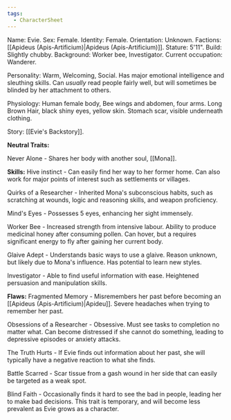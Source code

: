 ```yaml
---
tags:
  - CharacterSheet
---
```

Name: Evie.
Sex: Female.
Identity: Female.
Orientation: Unknown.
Factions: [[Apideus (Apis-Artificium)|Apideus (Apis-Artificium)]].
Stature: 5'11".
Build: Slightly chubby.
Background: Worker bee, Investigator.
Current occupation: Wanderer.

Personality: Warm, Welcoming, Social. 
Has major emotional intelligence and sleuthing skills. Can *usually* read people fairly well, but will sometimes be blinded by her attachment to others.

Physiology: Human female body, Bee wings and abdomen, four arms.
Long Brown Hair, black shiny eyes, yellow skin.
Stomach scar, visible underneath clothing.

Story: [[Evie's Backstory]].

**Neutral Traits:**

Never Alone - Shares her body with another soul, [[Mona]].

**Skills:**
Hive instinct - Can easily find her way to her former home. Can also work for major points of interest such as settlements or villages.

Quirks of a Researcher - Inherited Mona's subconscious habits, such as scratching at wounds, logic and reasoning skills, and weapon proficiency.

Mind's Eyes - Possesses 5 eyes, enhancing her sight immensely.

Worker Bee - Increased strength from intensive labour. Ability to produce medicinal honey after consuming pollen. Can hover, but a requires significant energy to fly after gaining her current body.

Glaive Adept - Understands basic ways to use a glaive. Reason unknown, but likely due to Mona's influence. Has potential to learn new styles.

Investigator - Able to find useful information with ease. Heightened persuasion and manipulation skills.

**Flaws:**
Fragmented Memory - Misremembers her past before becoming an [[Apideus (Apis-Artificium)|Apideu]]. Severe headaches when trying to remember her past. 

Obsessions of a Researcher - Obsessive. Must see tasks to completion no matter what. Can become distressed if she cannot do something, leading to depressive episodes or anxiety attacks.

The Truth Hurts - If Evie finds out information about her past, she will typically have a negative reaction to what she finds.

Battle Scarred - Scar tissue from a gash wound in her side that can easily be targeted as a weak spot. 

Blind Faith - Occasionally finds it hard to see the bad in people, leading her to make bad decisions. This trait is temporary, and will become less prevalent as Evie grows as a character. 
